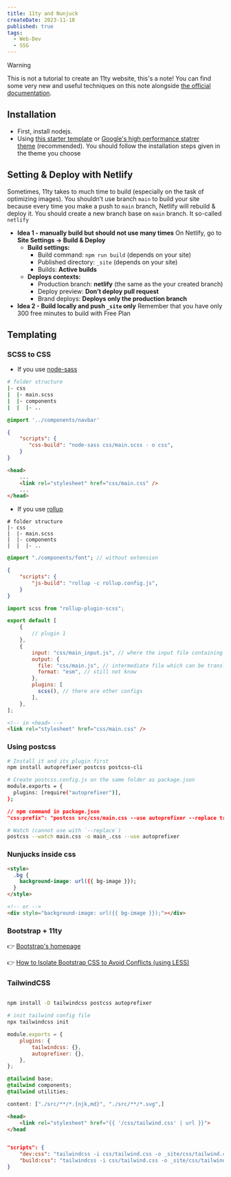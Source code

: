 ```yaml
---
title: 11ty and Nunjuck
createDate: 2023-11-18
published: true
tags:
  - Web-Dev
  - SSG
---
```

> [!warning]
> This is not a tutorial to create an 11ty website, this's a note! You can find some very new and useful techniques on this note alongside [the official documentation](https://www.11ty.dev/docs/).
## Installation
- First, install nodejs.
- Using [this starter template](https://github.com/11ty/eleventy-base-blog) or [Google's high performance statrer theme](https://github.com/google/eleventy-high-performance-blog) (recommended).
You should follow the installation steps given in the theme you choose
## Setting & Deploy with Netlify
Sometimes, 11ty takes to much time to build (especially on the task of optimizing images). You shouldn’t use branch `main` to build your site because every time you make a push to `main` branch, Netlify will rebuild & deploy it. You should create a new branch base on `main` branch. It so-called `netlify`
- **Idea 1 - manually build but should not use many times**
	On Netlify, go to **Site Settings → Build & Deploy**
    - **Build settings:**
        - Build command: `npm run build` (depends on your site)
        - Published directory: `_site` (depends on your site)
        - Builds: **Active builds**
    - **Deploys contexts:**
        - Production branch: **netlify** (the same as the your created branch)
        - Deploy preview: **Don’t deploy pull request**
        - Brand deploys: **Deploys only the production branch**
- **Idea 2 - Build locally and push `_site` only**
Remember that you have only 300 free minutes to build with Free Plan
## Templating
### SCSS to CSS
- If you use [node-sass](https://www.npmjs.com/package/node-sass) 
```bash
# folder structure
|- css
|  |- main.scss
|  |- components
|  |  |- ..
 ```

```scss title="main.scss"
@import '../components/navbar'
```

```json title="package.json"
{
    "scripts": {
       "css-build": "node-sass css/main.scss - o css",
    }
}
 ```  

```html title="index.html"
<head>
	...
	<link rel="stylesheet" href="css/main.css" />
	...
</head>
```

- If you use [rollup](https://rollupjs.org/guide/en/)

```
# folder structure
|- css
|  |- main.scss
|  |- components
|  |  |- ..
```

```sass title="main.scss"
@import "./components/font"; // without extension
```

```json title="package.json"
{
    "scripts": {
        "js-build": "rollup -c rollup.config.js",
    }
}
```  

```jsx title="rollup.config.js"
import scss from "rollup-plugin-scss";

export default [
	{
		// plugin 1
	},
	{
		input: "css/main_input.js", // where the input file containing import of main.scss
		output: {
		  file: "css/main.js", // intermediate file which can be translated to css/main.css
		  format: "esm", // still not know
		},
		plugins: [
		  scss(), // there are other configs
		],
	},
];
```

```html title="index.html"
<!-- in <head> -->
<link rel="stylesheet" href="css/main.css" />
```

### Using postcss

```bash
# Install it and its plugin first
npm install autoprefixer postcss postcss-cli
```

```bash
# Create postcss.config.js on the same folder as package.json
module.exports = {
  plugins: [require("autoprefixer")],
};
```

```json
// npm command in package.json
"css:prefix": "postcss src/css/main.css --use autoprefixer --replace true"
```

```bash
# Watch (cannot use with `--replace`)
postcss --watch main.css -o main_.css --use autoprefixer
```

### Nunjucks inside css

```html
<style>
  .bg {
    background-image: url({{ bg-image }});
  }
</style>

<!-- or -->
<div style="background-image: url({{ bg-image }});"></div>
```

### Bootstrap + 11ty

👉 [Bootstrap's homepage](https://getbootstrap.com/)

👉 [How to Isolate Bootstrap CSS to Avoid Conflicts (using LESS)](https://formden.com/blog/isolate-bootstrap)

### TailwindCSS
```bash

npm install -D tailwindcss postcss autoprefixer

# init tailwind config file
npx tailwindcss init

```

```jsx title="postcss.config.js"
module.exports = {
	plugins: {
		tailwindcss: {},
		autoprefixer: {},
	},
};

```

```css title="css/tailwind.css"
@tailwind base;
@tailwind components;
@tailwind utilities;
```


```jsx title="tailwind.config.js" ins={1}
content: ["./src/**/*.{njk,md}", "./src/**/*.svg",]
```
```html title="index.html" ins={2}
<head>
	<link rel="stylesheet" href="{{ '/css/tailwind.css' | url }}">
</head
```
```json title="package.json"

"scripts": {
	"dev:css": "tailwindcss -i css/tailwind.css -o _site/css/tailwind.css --watch --postcss",
	"build:css": "tailwindcss -i css/tailwind.css -o _site/css/tailwind.css --postcss"
}
```
